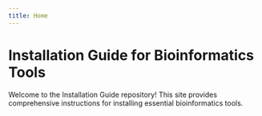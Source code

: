 ```yaml
---
title: Home
---
```



# Installation Guide for Bioinformatics Tools

Welcome to the Installation Guide repository! This site provides comprehensive instructions for installing essential bioinformatics tools.
